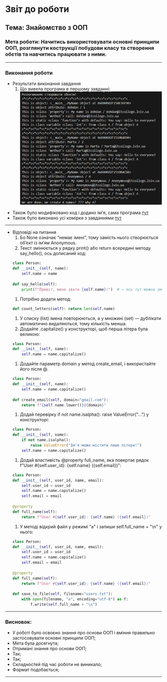 # Звіт до роботи
## Тема: Знайомство з ООП
### Мета роботи: Начитись використовувати основні принципи ООП, розглянути кострукції побудови класу та створення обєтів та навчитись працювати з ними.

---
### Виконання роботи
* Результати виконання завдання
    1. Що вивела програма в першому завданні: ![Скріншот](https://raw.githubusercontent.com/Nazar175/Programming/refs/heads/main/picture/15.png)

- Також було модифіковано код і додано ім'я, сама програма [тут](class.py)
- Також було виконано усі комірки з завданнями [тут](classes.ipynb)
---
* Відповіді на питання
    1. Бо None означає “немає імені”, тому замість нього створюється об’єкт із ім’ям Anonymous.
    1. Текст змінюється у рядку print() або return всередині методу say_hello(), ось дописаний код:
    ```python
    class Person:
    def __init__(self, name):
        self.name = name

    def say_hello(self):
        print(f"Привіт, мене звати {self.name}!")  # ← ось тут можна змінити текст
    ```
    1. Потрібно додати метод:
    ```python
    def count_letters(self): return len(self.name)
    ```
    1. У списку (list) імена повторюються, а у множині (set) — дублікати автоматично видаляються, тому кількість менша.
    1. Додайте .capitalize() у конструкторі, щоб перша літера була великою:
    ```python
    class Person:
    def __init__(self, name):
        self.name = name.capitalize()
    ```
    1. Додайте параметр domain у метод create_email, і використайте його після @.
    ```python
    class Person:
    def __init__(self, name):
        self.name = name.capitalize()

    def create_email(self, domain="gmail.com"):
        return f"{self.name.lower()}@{domain}"
    ```
    1. Додай перевірку if not name.isalpha(): raise ValueError("...") у конструкторі:
    ```python
    class Person:
    def __init__(self, name):
        if not name.isalpha():
            raise ValueError("Ім'я може містити лише літери!")
        self.name = name.capitalize()
    ```
    1. Додай властивість @property full_name, яка повертає рядок f"User #{self.user_id}: {self.name} ({self.email})":
    ```python
    class Person:
    def __init__(self, user_id, name, email):
        self.user_id = user_id
        self.name = name.capitalize()
        self.email = email

    @property
    def full_name(self):
        return f"User #{self.user_id}: {self.name} ({self.email})"
    ```
    1. У методі відкрий файл у режимі "a" і запиши self.full_name + "\n" у нього:
    ```python
    class Person:
    def __init__(self, user_id, name, email):
        self.user_id = user_id
        self.name = name.capitalize()
        self.email = email

    @property
    def full_name(self):
        return f"User #{self.user_id}: {self.name} ({self.email})"

    def save_to_file(self, filename="users.txt"):
        with open(filename, "a", encoding="utf-8") as f:
            f.write(self.full_name + "\n")
    ```
---
### Висновок:
- У роботі було освоєно знання про основи ООП і вміння правильно застосовувати основні принципи ООП;
- Мета була досягнута;
- Отримані знання про основи ООП;
- Так;
- Так; 
- Складностей під час роботи не виникало;
- Формат подобається;
---